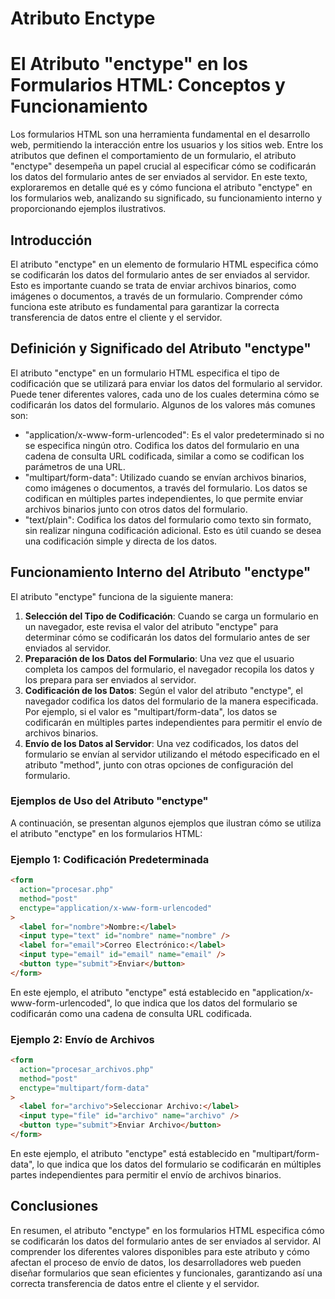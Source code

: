# Atributo Enctype

# El Atributo "enctype" en los Formularios HTML: Conceptos y Funcionamiento

Los formularios HTML son una herramienta fundamental en el desarrollo web, permitiendo la interacción entre los usuarios y los sitios web. Entre los atributos que definen el comportamiento de un formulario, el atributo "enctype" desempeña un papel crucial al especificar cómo se codificarán los datos del formulario antes de ser enviados al servidor. En este texto, exploraremos en detalle qué es y cómo funciona el atributo "enctype" en los formularios web, analizando su significado, su funcionamiento interno y proporcionando ejemplos ilustrativos.

## Introducción

El atributo "enctype" en un elemento de formulario HTML especifica cómo se codificarán los datos del formulario antes de ser enviados al servidor. Esto es importante cuando se trata de enviar archivos binarios, como imágenes o documentos, a través de un formulario. Comprender cómo funciona este atributo es fundamental para garantizar la correcta transferencia de datos entre el cliente y el servidor.

## Definición y Significado del Atributo "enctype"

El atributo "enctype" en un formulario HTML especifica el tipo de codificación que se utilizará para enviar los datos del formulario al servidor. Puede tener diferentes valores, cada uno de los cuales determina cómo se codificarán los datos del formulario. Algunos de los valores más comunes son:

- "application/x-www-form-urlencoded": Es el valor predeterminado si no se especifica ningún otro. Codifica los datos del formulario en una cadena de consulta URL codificada, similar a como se codifican los parámetros de una URL.
- "multipart/form-data": Utilizado cuando se envían archivos binarios, como imágenes o documentos, a través del formulario. Los datos se codifican en múltiples partes independientes, lo que permite enviar archivos binarios junto con otros datos del formulario.
- "text/plain": Codifica los datos del formulario como texto sin formato, sin realizar ninguna codificación adicional. Esto es útil cuando se desea una codificación simple y directa de los datos.

## Funcionamiento Interno del Atributo "enctype"

El atributo "enctype" funciona de la siguiente manera:

1. **Selección del Tipo de Codificación**: Cuando se carga un formulario en un navegador, este revisa el valor del atributo "enctype" para determinar cómo se codificarán los datos del formulario antes de ser enviados al servidor.
2. **Preparación de los Datos del Formulario**: Una vez que el usuario completa los campos del formulario, el navegador recopila los datos y los prepara para ser enviados al servidor.
3. **Codificación de los Datos**: Según el valor del atributo "enctype", el navegador codifica los datos del formulario de la manera especificada. Por ejemplo, si el valor es "multipart/form-data", los datos se codificarán en múltiples partes independientes para permitir el envío de archivos binarios.
4. **Envío de los Datos al Servidor**: Una vez codificados, los datos del formulario se envían al servidor utilizando el método especificado en el atributo "method", junto con otras opciones de configuración del formulario.

### Ejemplos de Uso del Atributo "enctype"

A continuación, se presentan algunos ejemplos que ilustran cómo se utiliza el atributo "enctype" en los formularios HTML:

### Ejemplo 1: Codificación Predeterminada

```html
<form
  action="procesar.php"
  method="post"
  enctype="application/x-www-form-urlencoded"
>
  <label for="nombre">Nombre:</label>
  <input type="text" id="nombre" name="nombre" />
  <label for="email">Correo Electrónico:</label>
  <input type="email" id="email" name="email" />
  <button type="submit">Enviar</button>
</form>

```

En este ejemplo, el atributo "enctype" está establecido en "application/x-www-form-urlencoded", lo que indica que los datos del formulario se codificarán como una cadena de consulta URL codificada.

### Ejemplo 2: Envío de Archivos

```html
<form
  action="procesar_archivos.php"
  method="post"
  enctype="multipart/form-data"
>
  <label for="archivo">Seleccionar Archivo:</label>
  <input type="file" id="archivo" name="archivo" />
  <button type="submit">Enviar Archivo</button>
</form>

```

En este ejemplo, el atributo "enctype" está establecido en "multipart/form-data", lo que indica que los datos del formulario se codificarán en múltiples partes independientes para permitir el envío de archivos binarios.

## Conclusiones

En resumen, el atributo "enctype" en los formularios HTML especifica cómo se codificarán los datos del formulario antes de ser enviados al servidor. Al comprender los diferentes valores disponibles para este atributo y cómo afectan el proceso de envío de datos, los desarrolladores web pueden diseñar formularios que sean eficientes y funcionales, garantizando así una correcta transferencia de datos entre el cliente y el servidor.